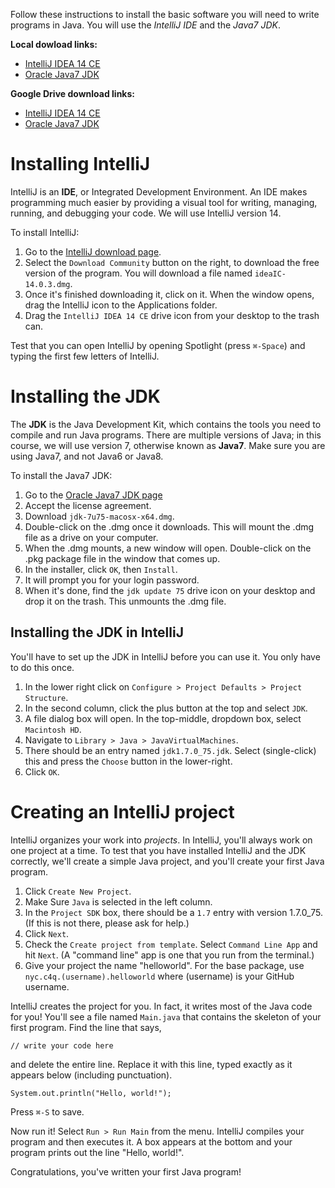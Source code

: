 Follow these instructions to install the basic software you will need to write programs in Java. You will use the _IntelliJ IDE_ and the _Java7 JDK_.

**Local dowload links:**
- [IntelliJ IDEA 14 CE](http://192.168.1.28:8000/ideaIC-14.0.3.dmg)
- [Oracle Java7 JDK](http://192.168.1.28:8000/jdk-7u75-macosx-x64.dmg)

**Google Drive download links:**
- [IntelliJ IDEA 14 CE](https://drive.google.com/file/d/0B8ga0y5taeMYWWJiSG5adzR2MUk/view?usp=sharing)
- [Oracle Java7 JDK](https://drive.google.com/file/d/0B8ga0y5taeMYUHBnX0NYSHBGaTg/view?usp=sharing)



Installing IntelliJ
==
IntelliJ is an **IDE**, or Integrated Development Environment.  An IDE makes programming much easier by providing a visual tool for writing, managing, running, and debugging your code.  We will use IntelliJ version 14.

To install IntelliJ:

1. Go to the [IntelliJ download page](https://www.jetbrains.com/idea/download/).
2. Select the `Download Community` button on the right, to download the free version of the program.  You will download a file named `ideaIC-14.0.3.dmg`.
3. Once it's finished downloading it, click on it. When the window opens, drag the IntelliJ icon to the Applications folder.
4. Drag the `IntelliJ IDEA 14 CE` drive icon from your desktop to the trash can.

Test that you can open IntelliJ by opening Spotlight (press `⌘-Space`) and typing the first few  letters of IntelliJ.

Installing the JDK
==
The **JDK** is the Java Development Kit, which contains the tools you need to compile and run Java programs.  There are multiple versions of Java; in this course, we will use version 7, otherwise known as **Java7**.  Make sure you are using Java7, and not Java6 or Java8.

To install the Java7 JDK:

1. Go to the [Oracle Java7 JDK page](http://www.oracle.com/technetwork/java/javase/downloads/jdk7-downloads-1880260.html)
1. Accept the license agreement.
1. Download `jdk-7u75-macosx-x64.dmg`.
1. Double-click on the .dmg once it downloads. This will mount the .dmg file as a drive on your computer.
1. When the .dmg mounts, a new window will open. Double-click on the .pkg package file in the window that comes up.
1. In the installer, click `OK`, then `Install`.
1. It will prompt you for your login password.
1. When it's done, find the `jdk update 75` drive icon on your desktop and drop it on the trash.  This unmounts the .dmg file.

Installing the JDK in IntelliJ
--
You'll have to set up the JDK in IntelliJ before you can use it.  You only have to do this once.

1. In the lower right click on `Configure > Project Defaults > Project Structure`.
1. In the second column, click the plus button at the top and select `JDK`.
1. A file dialog box will open.  In the top-middle, dropdown box, select `Macintosh HD`.
1. Navigate to `Library > Java > JavaVirtualMachines`.
1. There should be an entry named `jdk1.7.0_75.jdk`.  Select (single-click) this and press the `Choose` button in the lower-right.
1. Click `OK`.

Creating an IntelliJ project
==
IntelliJ organizes your work into _projects_.  In IntelliJ, you'll always work on one project at a time.  To test that you have installed IntelliJ and the JDK correctly, we'll create a simple Java project, and you'll create your first Java program.

1. Click `Create New Project`.
1. Make Sure `Java` is selected in the left column.
1. In the `Project SDK` box, there should be a `1.7` entry with version 1.7.0_75.  (If this is not there, please ask for help.)
1. Click `Next`.
2. Check the `Create project from template`. Select `Command Line App` and hit `Next`.  (A "command line" app is one that you run from the terminal.)
3. Give your project the name "helloworld". For the base package, use `nyc.c4q.(username).helloworld` where (username) is your GitHub username.  

IntelliJ creates the project for you.  In fact, it writes most of the Java code for you!  You'll see a file named `Main.java` that contains the skeleton of your first program.  Find the line that says,

    // write your code here

and delete the entire line. Replace it with this line, typed exactly as it appears below (including punctuation).

    System.out.println("Hello, world!");

Press `⌘-S`
to save. 

Now run it!  Select `Run > Run Main` from the menu.  IntelliJ compiles your program and then executes it.  A box appears at the bottom and your program prints out the line "Hello, world!".

Congratulations, you've written your first Java program!
